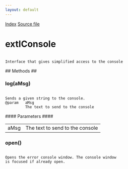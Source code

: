 ```yaml
---
layout: default
---
```

<div id='links'><a href="../index.html">Index</a>
<a href="http://dxr.mozilla.org/mozilla-central/source/toolkit/components/exthelper/extIApplication.idl">Source file</a>
</div>

# extIConsole #
<code>  
Interface that gives simplified access to the console  
  
</code>
## Methods ##

### log(aMsg) ###
<code>  
Sends a given string to the console.  
@param   aMsg  
         The text to send to the console  
  
</code>
#### Parameters ####

<table>

<tr>
<td>aMsg</td>
<td>         The text to send to the console  
</td>
</tr>

</table>

### open() ###
<code>  
Opens the error console window. The console window  
is focused if already open.  
  
</code>